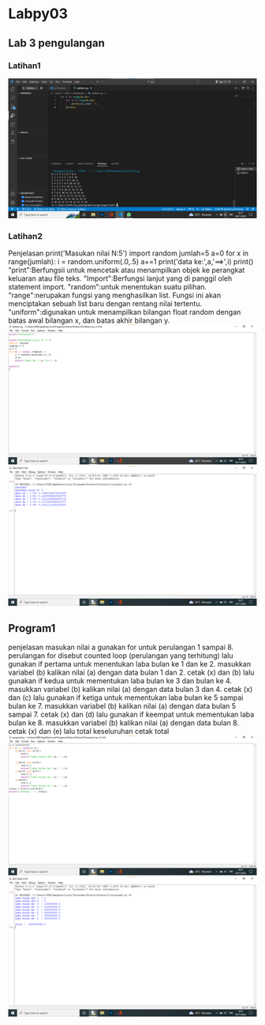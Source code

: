# Labpy03
## Lab 3 pengulangan
### Latihan1
![Gambar 1](screenshot/lab3_latihan1.png)
### Latihan2
Penjelasan
print('Masukan nilai N:5')
import random
jumlah=5
a=0
for x in range(jumlah):
i = random.uniform(.0,.5)
a+=1
print('data ke:',a,'==>',i)
print()
"print":Berfungsii untuk mencetak atau menampilkan objek ke perangkat keluaran atau file teks.
"Import":Berfungsi lanjut yang di panggil oleh statement import.
"random":untuk menentukan suatu pilihan.
"range":nerupakan fungsi yang menghasilkan list. Fungsi ini akan menciptakan sebuah list baru dengan rentang nilai tertentu.
"uniform":digunakan untuk menampilkan bilangan float random dengan batas awal bilangan x, dan batas akhir bilangan y.
![Gambar 2](screenshot/lab3_latihan1.py.png)
![Gambar 3](screenshot/hasil%20lab3_latihan1.py.png)
## Program1
penjelasan
masukan nilai a
gunakan for untuk perulangan 1 sampai 8. perulangan for disebut counted loop (perulangan yang terhitung)
lalu gunakan if pertama untuk menentukan laba bulan ke 1 dan ke 2. masukkan variabel (b) kalikan nilai (a) dengan data bulan 1 dan 2. cetak (x) dan (b)
lalu gunakan if kedua untuk mementukan laba bulan ke 3 dan bulan ke 4. masukkan variabel (b) kalikan nilai (a) dengan data bulan 3 dan 4. cetak (x) dan (c)
lalu gunakan if ketiga untuk mementukan laba bulan ke 5 sampai bulan ke 7. masukkan variabel (b) kalikan nilai (a) dengan data bulan 5 sampai 7. cetak (x) dan (d)
lalu gunakan if keempat untuk mementukan laba bulan ke 8. masukkan variabel (b) kalikan nilai (a) dengan data bulan 8. cetak (x) dan (e)
lalu total keseluruhan
cetak total
![Gambar 4](screenshot/program2.png)
![Gambar 5](screenshot/Hasil%20program2.png)